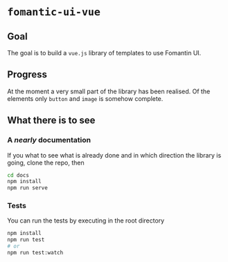 # `fomantic-ui-vue`

## Goal

The goal is to build a `vue.js` library of templates to use Fomantin UI.

## Progress

At the moment a very small part of the library has been realised. Of the elements only `button` and `image` is somehow complete.

## What there is to see

### A *nearly* documentation

If you what to see what is already done and in which direction the library is going, clone the repo, then
```bash
cd docs
npm install
npm run serve
```

### Tests

You can run the tests by executing in the root directory
```bash
npm install
npm run test
# or
npm run test:watch
```
